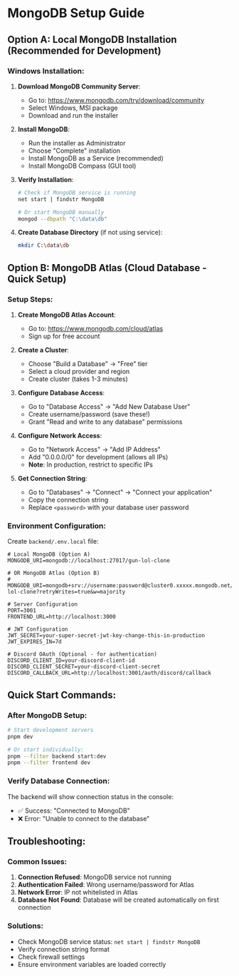 # MongoDB Setup Guide

## Option A: Local MongoDB Installation (Recommended for Development)

### Windows Installation:
1. **Download MongoDB Community Server**:
   - Go to: https://www.mongodb.com/try/download/community
   - Select Windows, MSI package
   - Download and run the installer

2. **Install MongoDB**:
   - Run the installer as Administrator
   - Choose "Complete" installation
   - Install MongoDB as a Service (recommended)
   - Install MongoDB Compass (GUI tool)

3. **Verify Installation**:
   ```bash
   # Check if MongoDB service is running
   net start | findstr MongoDB
   
   # Or start MongoDB manually
   mongod --dbpath "C:\data\db"
   ```

4. **Create Database Directory** (if not using service):
   ```bash
   mkdir C:\data\db
   ```

## Option B: MongoDB Atlas (Cloud Database - Quick Setup)

### Setup Steps:
1. **Create MongoDB Atlas Account**:
   - Go to: https://www.mongodb.com/cloud/atlas
   - Sign up for free account

2. **Create a Cluster**:
   - Choose "Build a Database" → "Free" tier
   - Select a cloud provider and region
   - Create cluster (takes 1-3 minutes)

3. **Configure Database Access**:
   - Go to "Database Access" → "Add New Database User"
   - Create username/password (save these!)
   - Grant "Read and write to any database" permissions

4. **Configure Network Access**:
   - Go to "Network Access" → "Add IP Address"
   - Add "0.0.0.0/0" for development (allows all IPs)
   - **Note**: In production, restrict to specific IPs

5. **Get Connection String**:
   - Go to "Databases" → "Connect" → "Connect your application"
   - Copy the connection string
   - Replace `<password>` with your database user password

### Environment Configuration:

Create `backend/.env.local` file:
```env
# Local MongoDB (Option A)
MONGODB_URI=mongodb://localhost:27017/gun-lol-clone

# OR MongoDB Atlas (Option B)
# MONGODB_URI=mongodb+srv://username:password@cluster0.xxxxx.mongodb.net/gun-lol-clone?retryWrites=true&w=majority

# Server Configuration
PORT=3001
FRONTEND_URL=http://localhost:3000

# JWT Configuration
JWT_SECRET=your-super-secret-jwt-key-change-this-in-production
JWT_EXPIRES_IN=7d

# Discord OAuth (Optional - for authentication)
DISCORD_CLIENT_ID=your-discord-client-id
DISCORD_CLIENT_SECRET=your-discord-client-secret
DISCORD_CALLBACK_URL=http://localhost:3001/auth/discord/callback
```

## Quick Start Commands:

### After MongoDB Setup:
```bash
# Start development servers
pnpm dev

# Or start individually:
pnpm --filter backend start:dev
pnpm --filter frontend dev
```

### Verify Database Connection:
The backend will show connection status in the console:
- ✅ Success: "Connected to MongoDB"
- ❌ Error: "Unable to connect to the database"

## Troubleshooting:

### Common Issues:
1. **Connection Refused**: MongoDB service not running
2. **Authentication Failed**: Wrong username/password for Atlas
3. **Network Error**: IP not whitelisted in Atlas
4. **Database Not Found**: Database will be created automatically on first connection

### Solutions:
- Check MongoDB service status: `net start | findstr MongoDB`
- Verify connection string format
- Check firewall settings
- Ensure environment variables are loaded correctly
